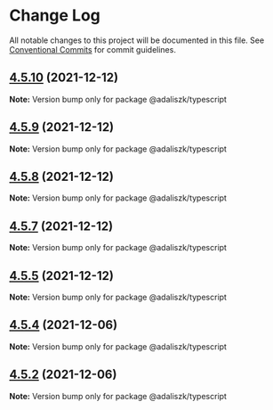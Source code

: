 # Change Log

All notable changes to this project will be documented in this file.
See [Conventional Commits](https://conventionalcommits.org) for commit guidelines.

## [4.5.10](https://github.com/adaliszk/node-toolbox/compare/@adaliszk/typescript@4.5.9...@adaliszk/typescript@4.5.10) (2021-12-12)

**Note:** Version bump only for package @adaliszk/typescript





## [4.5.9](https://github.com/adaliszk/node-toolbox/compare/@adaliszk/typescript@4.5.8...@adaliszk/typescript@4.5.9) (2021-12-12)

**Note:** Version bump only for package @adaliszk/typescript





## [4.5.8](https://github.com/adaliszk/node-toolbox/compare/@adaliszk/typescript@4.5.7...@adaliszk/typescript@4.5.8) (2021-12-12)

**Note:** Version bump only for package @adaliszk/typescript





## [4.5.7](https://github.com/adaliszk/node-toolbox/compare/@adaliszk/typescript@4.5.1...@adaliszk/typescript@4.5.7) (2021-12-12)

**Note:** Version bump only for package @adaliszk/typescript





## [4.5.5](https://github.com/adaliszk/node-toolbox/compare/@adaliszk/typescript@4.5.1...@adaliszk/typescript@4.5.5) (2021-12-12)

**Note:** Version bump only for package @adaliszk/typescript





## [4.5.4](https://github.com/adaliszk/node-toolbox/compare/@adaliszk/typescript@4.5.1...@adaliszk/typescript@4.5.4) (2021-12-06)

**Note:** Version bump only for package @adaliszk/typescript





## [4.5.2](https://github.com/adaliszk/node-toolbox/compare/@adaliszk/typescript@4.5.1...@adaliszk/typescript@4.5.2) (2021-12-06)

**Note:** Version bump only for package @adaliszk/typescript
